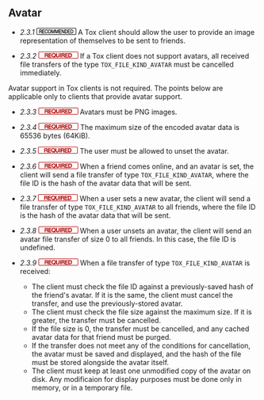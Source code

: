 Avatar
------

- *2.3.1* ![](/badge/rec.png) A Tox client should allow the user to provide an image
  representation of themselves to be sent to friends.

- *2.3.2* ![](/badge/req.png) If a Tox client does not support avatars, all received
  file transfers of the type `TOX_FILE_KIND_AVATAR` must be cancelled
  immediately.

Avatar support in Tox clients is not required. The points below are applicable only to clients that provide avatar support.

- *2.3.3* ![](/badge/req.png) Avatars must be PNG images.

- *2.3.4* ![](/badge/req.png) The maximum size of the encoded avatar data is 65536
  bytes (64KiB).

- *2.3.5* ![](/badge/req.png) The user must be allowed to unset the avatar.

- *2.3.6* ![](/badge/req.png) When a friend comes online, and an avatar is set, the
  client will send a file transfer of type `TOX_FILE_KIND_AVATAR`, where the
  file ID is the hash of the avatar data that will be sent.

- *2.3.7* ![](/badge/req.png) When a user sets a new avatar, the client will send a
  file transfer of type `TOX_FILE_KIND_AVATAR` to all friends, where the file
  ID is the hash of the avatar data that will be sent.

- *2.3.8* ![](/badge/req.png) When a user unsets an avatar, the client will send an
  avatar file transfer of size 0 to all friends. In this case, the file ID is
  undefined.

- *2.3.9* ![](/badge/req.png) When a file transfer of type `TOX_FILE_KIND_AVATAR` is received:
    - The client must check the file ID against a previously-saved hash of the
      friend's avatar. If it is the same, the client must cancel the transfer,
      and use the previously-stored avatar.
    - The client must check the file size against the maximum size. If it is
      greater, the transfer must be cancelled.
    - If the file size is 0, the transfer must be cancelled, and any cached
      avatar data for that friend must be purged.
    - If the transfer does not meet any of the conditions for cancellation, the
      avatar must be saved and displayed, and the hash of the file must be
      stored alongside the avatar itself.
    - The client must keep at least one unmodified copy of the avatar on disk.
      Any modificaion for display purposes must be done only in memory, or in a
      temporary file.
